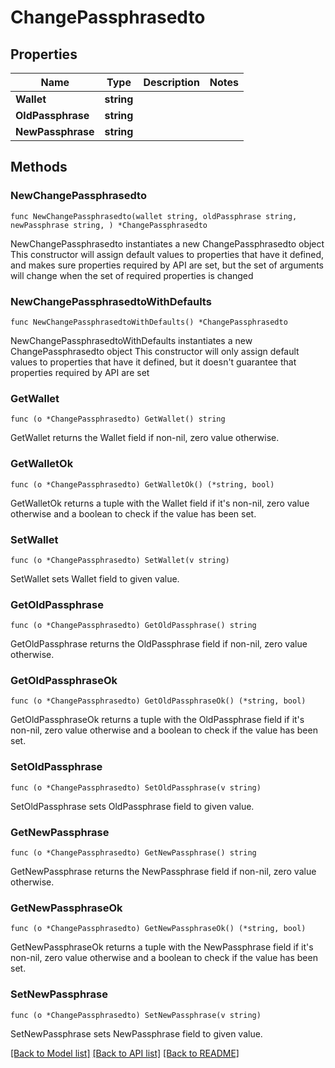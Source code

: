 # ChangePassphrasedto

## Properties

Name | Type | Description | Notes
------------ | ------------- | ------------- | -------------
**Wallet** | **string** |  | 
**OldPassphrase** | **string** |  | 
**NewPassphrase** | **string** |  | 

## Methods

### NewChangePassphrasedto

`func NewChangePassphrasedto(wallet string, oldPassphrase string, newPassphrase string, ) *ChangePassphrasedto`

NewChangePassphrasedto instantiates a new ChangePassphrasedto object
This constructor will assign default values to properties that have it defined,
and makes sure properties required by API are set, but the set of arguments
will change when the set of required properties is changed

### NewChangePassphrasedtoWithDefaults

`func NewChangePassphrasedtoWithDefaults() *ChangePassphrasedto`

NewChangePassphrasedtoWithDefaults instantiates a new ChangePassphrasedto object
This constructor will only assign default values to properties that have it defined,
but it doesn't guarantee that properties required by API are set

### GetWallet

`func (o *ChangePassphrasedto) GetWallet() string`

GetWallet returns the Wallet field if non-nil, zero value otherwise.

### GetWalletOk

`func (o *ChangePassphrasedto) GetWalletOk() (*string, bool)`

GetWalletOk returns a tuple with the Wallet field if it's non-nil, zero value otherwise
and a boolean to check if the value has been set.

### SetWallet

`func (o *ChangePassphrasedto) SetWallet(v string)`

SetWallet sets Wallet field to given value.


### GetOldPassphrase

`func (o *ChangePassphrasedto) GetOldPassphrase() string`

GetOldPassphrase returns the OldPassphrase field if non-nil, zero value otherwise.

### GetOldPassphraseOk

`func (o *ChangePassphrasedto) GetOldPassphraseOk() (*string, bool)`

GetOldPassphraseOk returns a tuple with the OldPassphrase field if it's non-nil, zero value otherwise
and a boolean to check if the value has been set.

### SetOldPassphrase

`func (o *ChangePassphrasedto) SetOldPassphrase(v string)`

SetOldPassphrase sets OldPassphrase field to given value.


### GetNewPassphrase

`func (o *ChangePassphrasedto) GetNewPassphrase() string`

GetNewPassphrase returns the NewPassphrase field if non-nil, zero value otherwise.

### GetNewPassphraseOk

`func (o *ChangePassphrasedto) GetNewPassphraseOk() (*string, bool)`

GetNewPassphraseOk returns a tuple with the NewPassphrase field if it's non-nil, zero value otherwise
and a boolean to check if the value has been set.

### SetNewPassphrase

`func (o *ChangePassphrasedto) SetNewPassphrase(v string)`

SetNewPassphrase sets NewPassphrase field to given value.



[[Back to Model list]](../README.md#documentation-for-models) [[Back to API list]](../README.md#documentation-for-api-endpoints) [[Back to README]](../README.md)


